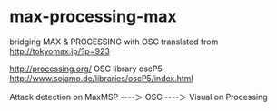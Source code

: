 max-processing-max
==================

bridging MAX & PROCESSING with OSC 
translated from http://tokyomax.jp/?p=923

http://processing.org/
OSC library oscP5 http://www.sojamo.de/libraries/oscP5/index.html


Attack detection on MaxMSP ----＞ OSC ----＞ Visual on Processing
